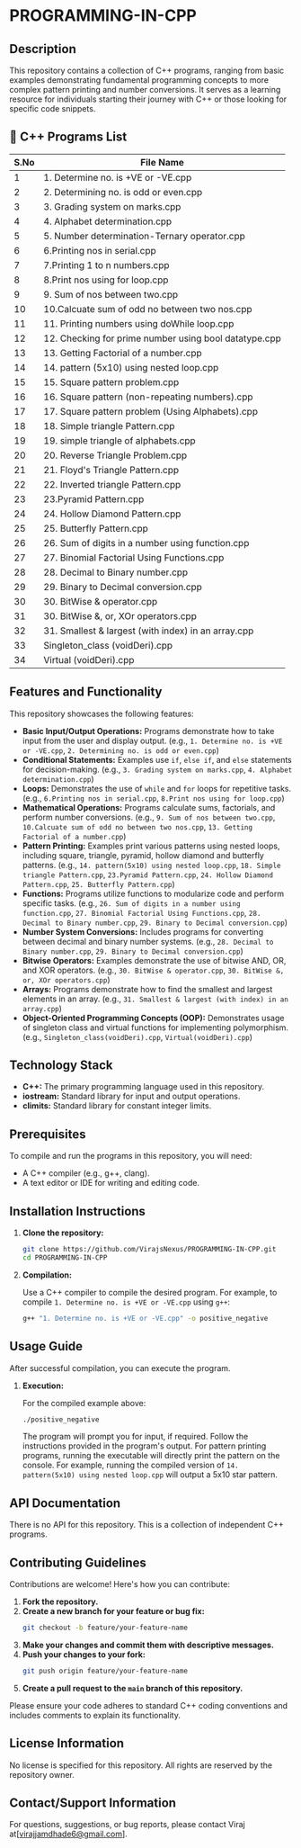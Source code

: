 # PROGRAMMING-IN-CPP

## Description
This repository contains a collection of C++ programs, ranging from basic examples demonstrating fundamental programming concepts to more complex pattern printing and number conversions. It serves as a learning resource for individuals starting their journey with C++ or those looking for specific code snippets.


## 📂 C++ Programs List

| S.No | File Name |
|------|-----------|
| 1    | 1. Determine no. is +VE or -VE.cpp |
| 2    | 2. Determining no. is odd or even.cpp |
| 3    | 3. Grading system on marks.cpp |
| 4    | 4. Alphabet determination.cpp |
| 5    | 5. Number determination-Ternary operator.cpp |
| 6    | 6.Printing nos in serial.cpp |
| 7    | 7.Printing 1 to n numbers.cpp |
| 8    | 8.Print nos using for loop.cpp |
| 9    | 9. Sum of nos between two.cpp |
| 10   | 10.Calcuate sum of odd no between two nos.cpp |
| 11   | 11. Printing numbers using doWhile loop.cpp |
| 12   | 12. Checking for prime number using bool datatype.cpp |
| 13   | 13. Getting Factorial of a number.cpp |
| 14   | 14. pattern (5x10) using nested loop.cpp |
| 15   | 15. Square pattern problem.cpp |
| 16   | 16. Square pattern (non-repeating numbers).cpp |
| 17   | 17. Square pattern problem (Using Alphabets).cpp |
| 18   | 18. Simple triangle Pattern.cpp |
| 19   | 19. simple triangle of alphabets.cpp |
| 20   | 20. Reverse Triangle Problem.cpp |
| 21   | 21. Floyd's Triangle Pattern.cpp |
| 22   | 22. Inverted triangle Pattern.cpp |
| 23   | 23.Pyramid Pattern.cpp |
| 24   | 24. Hollow Diamond Pattern.cpp |
| 25   | 25. Butterfly Pattern.cpp |
| 26   | 26. Sum of digits in a number using function.cpp |
| 27   | 27. Binomial Factorial Using Functions.cpp |
| 28   | 28. Decimal to Binary number.cpp |
| 29   | 29. Binary to Decimal conversion.cpp |
| 30   | 30. BitWise & operator.cpp |
| 31   | 30. BitWise &, or, XOr operators.cpp |
| 32   | 31. Smallest & largest (with index) in an array.cpp |
| 33   | Singleton_class (voidDeri).cpp |
| 34   | Virtual (voidDeri).cpp |


## Features and Functionality

This repository showcases the following features:

*   **Basic Input/Output Operations:** Programs demonstrate how to take input from the user and display output. (e.g., `1. Determine no. is +VE or -VE.cpp`, `2. Determining no. is odd or even.cpp`)
*   **Conditional Statements:**  Examples use `if`, `else if`, and `else` statements for decision-making. (e.g., `3. Grading system on marks.cpp`, `4. Alphabet determination.cpp`)
*   **Loops:**  Demonstrates the use of `while` and `for` loops for repetitive tasks. (e.g., `6.Printing nos in serial.cpp`, `8.Print nos using for loop.cpp`)
*   **Mathematical Operations:** Programs calculate sums, factorials, and perform number conversions. (e.g., `9. Sum of nos between two.cpp`, `10.Calcuate sum of odd no between two nos.cpp`, `13. Getting Factorial of a number.cpp`)
*   **Pattern Printing:**  Examples print various patterns using nested loops, including square, triangle, pyramid, hollow diamond and butterfly patterns. (e.g., `14. pattern(5x10) using nested loop.cpp`, `18. Simple triangle Pattern.cpp`, `23.Pyramid Pattern.cpp`, `24. Hollow Diamond Pattern.cpp`, `25. Butterfly Pattern.cpp`)
*   **Functions:** Programs utilize functions to modularize code and perform specific tasks. (e.g., `26. Sum of digits in a number using function.cpp`, `27. Binomial Factorial Using Functions.cpp`, `28. Decimal to Binary number.cpp`, `29. Binary to Decimal conversion.cpp`)
*   **Number System Conversions:** Includes programs for converting between decimal and binary number systems. (e.g., `28. Decimal to Binary number.cpp`, `29. Binary to Decimal conversion.cpp`)
*   **Bitwise Operators:** Examples demonstrate the use of bitwise AND, OR, and XOR operators. (e.g., `30. BitWise & operator.cpp`, `30. BitWise &, or, XOr operators.cpp`)
*   **Arrays:** Programs demonstrate how to find the smallest and largest elements in an array. (e.g., `31. Smallest & largest (with index) in an array.cpp`)
*   **Object-Oriented Programming Concepts (OOP):** Demonstrates usage of singleton class and virtual functions for implementing polymorphism. (e.g., `Singleton_class(voidDeri).cpp`, `Virtual(voidDeri).cpp`)

## Technology Stack

*   **C++:**  The primary programming language used in this repository.
*   **iostream:** Standard library for input and output operations.
*   **climits:** Standard library for constant integer limits.

## Prerequisites

To compile and run the programs in this repository, you will need:

*   A C++ compiler (e.g., g++, clang).
*   A text editor or IDE for writing and editing code.

## Installation Instructions

1.  **Clone the repository:**
    ```bash
    git clone https://github.com/VirajsNexus/PROGRAMMING-IN-CPP.git
    cd PROGRAMMING-IN-CPP
    ```

2.  **Compilation:**

    Use a C++ compiler to compile the desired program. For example, to compile `1. Determine no. is +VE or -VE.cpp` using `g++`:

    ```bash
    g++ "1. Determine no. is +VE or -VE.cpp" -o positive_negative
    ```

## Usage Guide

After successful compilation, you can execute the program.

1.  **Execution:**

    For the compiled example above:
    ```bash
    ./positive_negative
    ```

    The program will prompt you for input, if required. Follow the instructions provided in the program's output. For pattern printing programs, running the executable will directly print the pattern on the console. For example, running the compiled version of `14. pattern(5x10) using nested loop.cpp` will output a 5x10 star pattern.

## API Documentation
There is no API for this repository. This is a collection of independent C++ programs.

## Contributing Guidelines

Contributions are welcome! Here's how you can contribute:

1.  **Fork the repository.**
2.  **Create a new branch for your feature or bug fix:**
    ```bash
    git checkout -b feature/your-feature-name
    ```
3.  **Make your changes and commit them with descriptive messages.**
4.  **Push your changes to your fork:**
    ```bash
    git push origin feature/your-feature-name
    ```
5.  **Create a pull request to the `main` branch of this repository.**

Please ensure your code adheres to standard C++ coding conventions and includes comments to explain its functionality.

## License Information

No license is specified for this repository. All rights are reserved by the repository owner.

## Contact/Support Information

For questions, suggestions, or bug reports, please contact Viraj at[virajjamdhade6@gmail.com].
